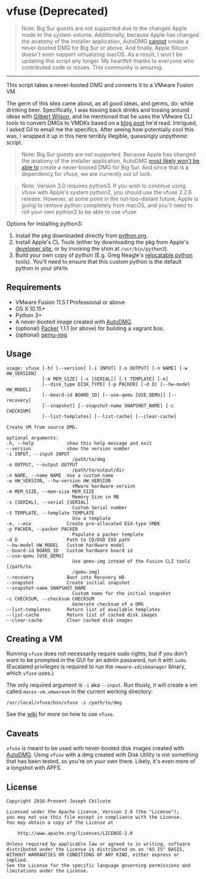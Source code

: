 vfuse (Deprecated)
====

> Note: Big Sur guests are not supported due to the changes Apple made to the system volume. Additionally, because Apple has changed the anatomy of the installer application, AutoDMG [cannot](https://github.com/MagerValp/AutoDMG/issues/254) create a never-booted DMG for Big Sur or above. And finally, Apple Silicon doesn't even support virtualizing macOS. As a result, I won't be updating this script any longer. My heartfelt thanks to everyone who contributed code or issues. This community is amazing.

---

This script takes a never-booted DMG and converts it to a VMware Fusion VM.

The germ of this idea came about, as all good ideas, and germs, do: while drinking beer. Specifically, I was tossing back drinks and tossing around ideas with [Gilbert Wilson](https://www.linkedin.com/in/wilsongilbert/), and he mentioned that he uses the VMware CLI tools to convert DMGs to VMDKs based on a [blog post](http://hazenet.dk/2013/07/17/creating-a-never-booted-os-x-template-in-vsphere-5-1/6/) he'd read.  Intrigued, I asked Gil to email me the specifics.  After seeing how potentially cool this was, I wrapped it up in this here terribly illegible, queasingly unpythonic script.

> Note: Big Sur guests are not supported. Because Apple has changed the anatomy of the installer application, AutoDMG [most likely won't be able to](https://github.com/MagerValp/AutoDMG/issues/254) create a never-booted DMG for Big Sur. And since that is a dependency for vfuse, we are currently out of luck.

> Note: Version 3.0 requires python3. If you wish to continue using vfuse with Apple's system python2, you should use the vfuse 2.2.6 release. However, at some point in the not-too-distant future, Apple is going to remove python completely from macOS, and you'll need to roll your own python3 to be able to use vfuse.

Options for installing python3:
1. Install the pkg downloaded directly from [python.org](https://www.python.org/downloads).
2. Install Apple's CL Tools (either by downloading the pkg from Apple's [developer site](https://developer.apple.com/download/more), or by invoking the shim at `/usr/bin/python3`).
3. Build your own copy of python (E.g. Greg Neagle's [relocatable python](https://github.com/gregneagle/relocatable-python) tools). You'll need to ensure that this custom python is the default python in your `$PATH`.

Requirements
------------

+ VMware Fusion 11.5.1 Professional or above
+ OS X 10.15+
+ Python 3+
+ A never-booted image created with [AutoDMG](https://github.com/magervalp/autodmg).
+ (optional) [Packer](https://packer.io) 1.1.1 (or above) for building a vagrant box.
+ (optional) [qemu-img](https://en.wikibooks.org/wiki/QEMU/Installing_QEMU)

Usage
-----

    usage: vfuse [-h] [--version] [-i INPUT] [-o OUTPUT] [-n NAME] [-w HW_VERSION]
                 [-m MEM_SIZE] [-s [SERIAL]] [-t TEMPLATE] [-e]
                 [--disk_type DISK_TYPE] [-p PACKER] [-d D] [--hw-model HW_MODEL]
                 [--board-id BOARD_ID] [--use-qemu [USE_QEMU]] [--recovery]
                 [--snapshot] [--snapshot-name SNAPSHOT_NAME] [-c CHECKSUM]
                 [--list-templates] [--list-cache] [--clear-cache]

    Create VM from source DMG.

    optional arguments:
    -h, --help            show this help message and exit
    --version             show the version number
    -i INPUT, --input INPUT
                            /path/to/dmg
    -o OUTPUT, --output OUTPUT
                            /path/to/output/dir
    -n NAME, --name NAME  Use a custom name
    -w HW_VERSION, --hw-version HW_VERSION
                            VMware hardware version
    -m MEM_SIZE, --mem-size MEM_SIZE
                            Memory Size in MB
    -s [SERIAL], --serial [SERIAL]
                            Custom Serial number
    -t TEMPLATE, --template TEMPLATE
                            Use a template
    -e, --esx             Create pre-allocated ESX-type VMDK
    -p PACKER, --packer PACKER
                            Populate a packer template
    -d D                  Path to CD/DVD ISO path
    --hw-model HW_MODEL   Custom hardware model
    --board-id BOARD_ID   Custom hardware board id
    --use-qemu [USE_QEMU]
                            Use qemu-img intead of the Fusion CLI tools [/path/to
                            /qemu-img]
    --recovery            Boot into Recovery HD
    --snapshot            Create initial snapshot
    --snapshot-name SNAPSHOT_NAME
                            Custom name for the initial snapshot
    -c CHECKSUM, --checksum CHECKSUM
                            Generate checksum of a DMG
    --list-templates      Return list of available templates
    --list-cache          Return list of cached disk images
    --clear-cache         Clear cached disk images

Creating a VM
-------------

Running `vfuse` does not necessarily require sudo rights, but if you don't want to be prompted in the GUI for an admin password, run it with `sudo`. (Escalated privileges is required to run the `vmware-vdiskmanager` binary, which `vfuse` uses.)

The only required argument is `-i` aka `--input`. Run thusly, it will create a vm called `macos-vm.vmwarevm` in the current working directory:

    /usr/local/vfuse/bin/vfuse -i /path/to/dmg

See the [wiki](https://github.com/chilcote/vfuse/wiki) for more on how to use `vfuse`.


Caveats
-------

`vfuse` is meant to be used with never-booted disk images created with [AutoDMG](https://github.com/magervalp/autodmg). Using `vfuse` with a dmg created with Disk Utility is not something that has been tested, so you're on your own there. Likely, it's even more of a longshot with APFS.

License
-------

    Copyright 2016-Present Joseph Chilcote

    Licensed under the Apache License, Version 2.0 (the "License");
    you may not use this file except in compliance with the License.
    You may obtain a copy of the License at

        http://www.apache.org/licenses/LICENSE-2.0

    Unless required by applicable law or agreed to in writing, software
    distributed under the License is distributed on an "AS IS" BASIS,
    WITHOUT WARRANTIES OR CONDITIONS OF ANY KIND, either express or implied.
    See the License for the specific language governing permissions and
    limitations under the License.
